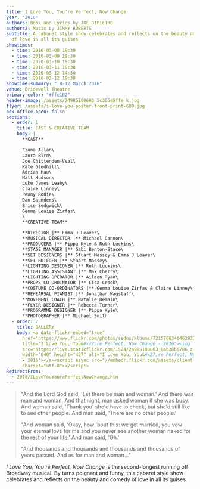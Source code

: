 ```yaml
---
title: I Love You, You're Perfect, Now Change
year: "2016"
authors: Book and Lyrics by JOE DIPIETRO
authors2: Music by JIMMY ROBERTS
subtitle: A cabaret style show celebrates and reflects on the beauty and comedy
  of love in all its guises
showtimes:
  - time: 2016-03-08 19:30
  - time: 2016-03-09 19:30
  - time: 2020-03-10 19:30
  - time: 2016-03-11 19:30
  - time: 2020-03-12 14:30
  - time: 2016-03-12 19:30
showtime-summary: " 8-12 March 2016"
venue: Bridewell Theatre
primary-color: "#ffc102"
header-image: /assets/24985108603_5c365e5ffe_k.jpg
flyer: /assets/i-love-you-poster-front-print-600.jpg
box-office-open: false
sections:
  - order: 1
    title: CAST & CREATIVE TEAM
    body: |-
      **CAST**

      Fiona Allan\
      Laura Bird\
      Joe Chittenden-Veal\
      Kate Gledhill\
      Adrian Hau\
      Matt Hudson\
      Luke James Leahy\
      Claire Linney\
      Penny Rodie\
      Dan Saunders\
      Brice Sedgwick\
      Gemma Louise Zirfas\
      \
      **CREATIVE TEAM**

      **DIRECTOR |** Emma J Leaver\
      **MUSICAL DIRECTOR |** Michael Cannon\
      **PRODUCERS |** Pippa Kyle & Ruth Luckins\
      **STAGE MANAGER |** Gabi Benton-Stace\
      **SET DESIGNERS |** Stuart Massey & Emma J Leaver\
      **SET BUILDER |** Stuart Massey\
      **LIGHTING DESIGNER |** Ruth Luckins\
      **LIGHTING ASSISTANT |** Max Cherry\
      **LIGHTING OPERATOR |** Aileen Ryan\
      **PROPS CO-ORDINATOR |** Lisa Crook\
      **COSTUME CO-ORDINATORS |** Gemma Louise Zirfas & Claire Linney\
      **REHEARSAL PIANIST |** Jonathan Wagstaff\
      **MOVEMENT COACH |** Natalie Demain\
      **FLYER DESIGNER |** Rebecca Turner\
      **PROGRAMME DESIGNER |** Pippa Kyle\
      **PHOTOGRAPHER |** Michael Smith
  - order: 2
    title: GALLERY
    body: <a data-flickr-embed="true"
      href="https://www.flickr.com/photos/sedos/albums/72157663464629379"
      title="I Love You, You&#x27;re Perfect, Now Change - 2016"><img
      src="https://live.staticflickr.com/1524/24985108603_0ab28b6786_z.jpg"
      width="640" height="427" alt="I Love You, You&#x27;re Perfect, Now Change
      - 2016"></a><script async src="//embedr.flickr.com/assets/client-code.js"
      charset="utf-8"></script>
RedirectFrom:
  - 2016/ILoveYouYourePerfectNowChange.htm
---
```

> "And the Lord God said, 'Let there be man and woman.' And there was man and woman. And that night, man asked woman if she was busy. And woman said, 'Thank you' she'd have to check, but she'd still like to see other people. And man said, 'There are no other people.'
>
> "And woman said, 'Okay, how 'bout this: we get married, you vow your eternal love for me and you never see another woman naked for the rest of your life.' And man said, 'Oh.'
>
> "And thousands and thousands and thousands and thousands of years passed. And as for man and woman…"

*I Love You, You're Perfect, Now Change* is the second-longest running off Broadway musical. By turns poignant and funny, this cabaret style show celebrates and reflects on the beauty and comedy of love in all its guises.